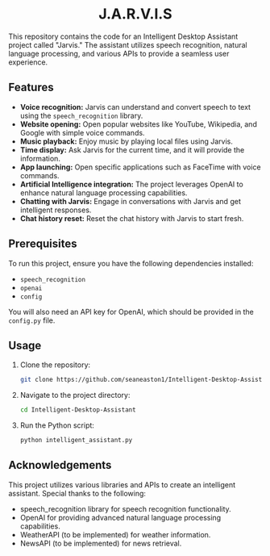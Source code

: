 <h1 align="center">J.A.R.V.I.S</h1>

<p>This repository contains the code for an Intelligent Desktop Assistant project called "Jarvis." The assistant utilizes speech recognition, natural language processing, and various APIs to provide a seamless user experience.</p>

## Features

- **Voice recognition:** Jarvis can understand and convert speech to text using the `speech_recognition` library.
- **Website opening:** Open popular websites like YouTube, Wikipedia, and Google with simple voice commands.
- **Music playback:** Enjoy music by playing local files using Jarvis.
- **Time display:** Ask Jarvis for the current time, and it will provide the information.
- **App launching:** Open specific applications such as FaceTime with voice commands.
- **Artificial Intelligence integration:** The project leverages OpenAI to enhance natural language processing capabilities.
- **Chatting with Jarvis:** Engage in conversations with Jarvis and get intelligent responses.
- **Chat history reset:** Reset the chat history with Jarvis to start fresh.

## Prerequisites

To run this project, ensure you have the following dependencies installed:

- `speech_recognition`
- `openai`
- `config`

You will also need an API key for OpenAI, which should be provided in the `config.py` file.

## Usage

1. Clone the repository:

   ```bash
   git clone https://github.com/seaneaston1/Intelligent-Desktop-Assistant.git

1. Navigate to the project directory:

   ```bash
   cd Intelligent-Desktop-Assistant

1. Run the Python script:

   ```bash
   python intelligent_assistant.py

## Acknowledgements

This project utilizes various libraries and APIs to create an intelligent assistant. Special thanks to the following:

- speech_recognition library for speech recognition functionality.
- OpenAI for providing advanced natural language processing capabilities.
- WeatherAPI (to be implemented) for weather information.
- NewsAPI (to be implemented) for news retrieval.
